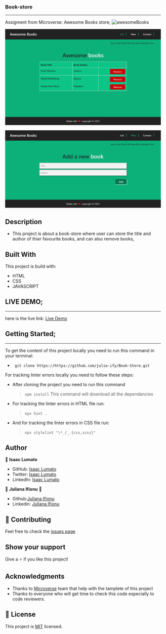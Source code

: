 ###  Book-store
---
Assigment from Microverse: Awesome Books store;
![awesomeBooks](https://user-images.githubusercontent.com/75973193/128710198-99b14fb4-0403-46d4-88de-24e82641b1ee.png)

![screenshot](./images/table.png)


![screenshot](./images/input.png)

## Description

- This project is about a book-store where user can store the title and author of thier favourite books, and can also remove books, 

## Built With

This project is build with:
- HTML
- CSS
- JAVASCRIPT

## LIVE DEMO;
---
here is the live link: [Live Demo](https://julie-ify.github.io/Book-Store/)

## Getting Started;
---

To get the content of this project locally you need to run this command in your terminal:

- ` git clone https://https://github.com/julie-ify/Book-Store.git`


For tracking linter errors locally you need to follow these steps:


- After cloning the project you need to run this command

  > `npm install`
  > This command will download all the dependancies 


- For tracking the linter errors in HTML file run:

  > `npx hint .`

- And for tracking the linter errors in CSS file run:
  > `npx stylelint "\*_/_.{css,scss}"`

## Author

👤 **Isaac Lumato**

- GitHub: [Isaac Lumato](https://github.com/isaka-lumato)
- Twitter: [Isaac Lumato](https://twitter.com/lm10skilly)
- LinkedIn: [Isaac Lumato](https://www.linkedin.com/in/isaka-william-90773020b/)

👤 **Juliana Ifionu** 💖

- Github:[Juliana Ifionu](https://github.com/julie-ify)
- Linkedin: [Juliana Ifionu](https://www.linkedin.com/in/juliana-ifionu-4a9492212/)

## :handshake: Contributing

Feel free to check the [issues page](https://github.com/julie-ify/Book-Store/issues)

## Show your support

Give a :star: if you like this project!

## Acknowledgments

- Thanks to [Microverse](www.microverse.org) team that help with the tamplete of this project
- Thanks to everyone who will get time to check this code especially to code reviewers.

## 📝 License

This project is [MIT](./MIT.md) licensed.